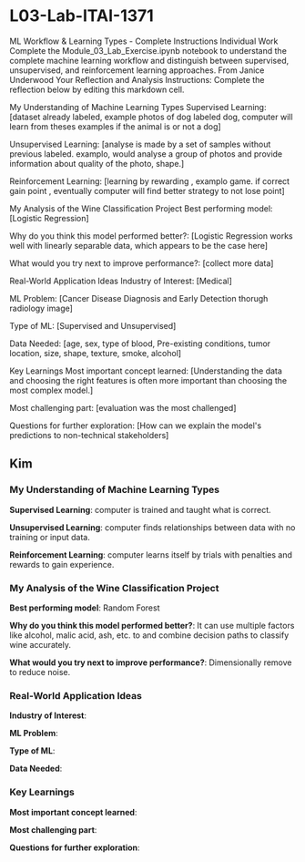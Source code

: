 # L03-Lab-ITAI-1371
ML Workflow &amp; Learning Types - Complete Instructions Individual Work Complete the Module_03_Lab_Exercise.ipynb notebook to understand the complete machine learning workflow and distinguish between supervised, unsupervised, and reinforcement learning approaches.
From Janice Underwood
Your Reflection and Analysis
Instructions: Complete the reflection below by editing this markdown cell.

My Understanding of Machine Learning Types
Supervised Learning: [dataset already labeled, example photos of dog labeled dog, computer will learn from theses examples if the animal is or not a dog]

Unsupervised Learning: [analyse is made by a set of samples without previous labeled. examplo, would analyse a group of photos and provide information about quality of the photo, shape.]

Reinforcement Learning: [learning by rewarding , examplo game. if correct gain point , eventually computer will find better strategy to not lose point]

My Analysis of the Wine Classification Project
Best performing model: [Logistic Regression]

Why do you think this model performed better?: [Logistic Regression works well with linearly separable data, which appears to be the case here]

What would you try next to improve performance?: [collect more data]

Real-World Application Ideas
Industry of Interest: [Medical]

ML Problem: [Cancer Disease Diagnosis and Early Detection thorugh radiology image]

Type of ML: [Supervised and Unsupervised]

Data Needed: [age, sex, type of blood, Pre-existing conditions, tumor location, size, shape, texture, smoke, alcohol]

Key Learnings
Most important concept learned: [Understanding the data and choosing the right features is often more important than choosing the most complex model.]

Most challenging part: [evaluation was the most challenged]

Questions for further exploration: [How can we explain the model's predictions to non-technical stakeholders]
## Kim
### My Understanding of Machine Learning Types
**Supervised Learning**: computer is trained and taught what is correct.

**Unsupervised Learning**: computer finds relationships between data with no training or input data.

**Reinforcement Learning**: computer learns itself by trials with penalties and rewards to gain experience.
### My Analysis of the Wine Classification Project

**Best performing model**: Random Forest

**Why do you think this model performed better?**: It can use multiple factors like alcohol, malic acid, ash, etc. to and combine decision paths to classify wine accurately.

**What would you try next to improve performance?**: Dimensionally remove to reduce noise.

### Real-World Application Ideas

**Industry of Interest**: 

**ML Problem**:

**Type of ML**: 

**Data Needed**: 

### Key Learnings

**Most important concept learned**: 

**Most challenging part**: 

**Questions for further exploration**: 

